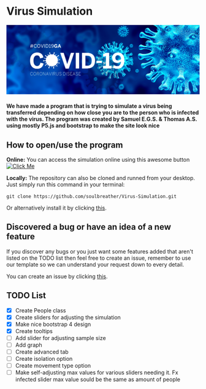 # Virus Simulation

![COVID-19](/images/CoronaVirus.png)

#### We have made a program that is trying to simulate a virus being transferred depending on how close you are to the person who is infected with the virus. The program was created by Samuel E.G.S. & Thomas A.S. using mostly P5.js and  bootstrap to make the site look nice

## How to open/use the program

**Online:**
You can access the simulation online using this awesome button [![Click Me](https://awesome.re/badge.svg)](https://soulbreather.github.io/Virus-Simulation/src/index.html)

**Locally:**
The repository can also be cloned and runned from your desktop. Just simply run this command in your terminal:

    git clone https://github.com/soulbreather/Virus-Simulation.git

Or alternatively install it by clicking [this](https://github.com/soulbreather/Virus-Simulation/archive/master.zip).

## Discovered a bug or have an idea of a new feature

If you discover any bugs or you just want some features added that aren't listed on the TODO list then feel free to create an issue, remember to use our template so we can understand your request down to every detail.

You can create an issue by clicking [this](https://github.com/soulbreather/Virus-Simulation/issues/new/choose).

## TODO List

- [x] Create People class
- [x] Create sliders for adjusting the simulation
- [x] Make nice bootstrap 4 design
- [x] Create tooltips
- [ ] Add slider for adjusting sample size
- [ ] Add graph
- [ ] Create advanced tab
- [ ] Create isolation option
- [ ] Create movement type option
- [ ] Make self-adjusting max values for various sliders needing it. Fx infected slider max value sould be the same as amount of people
